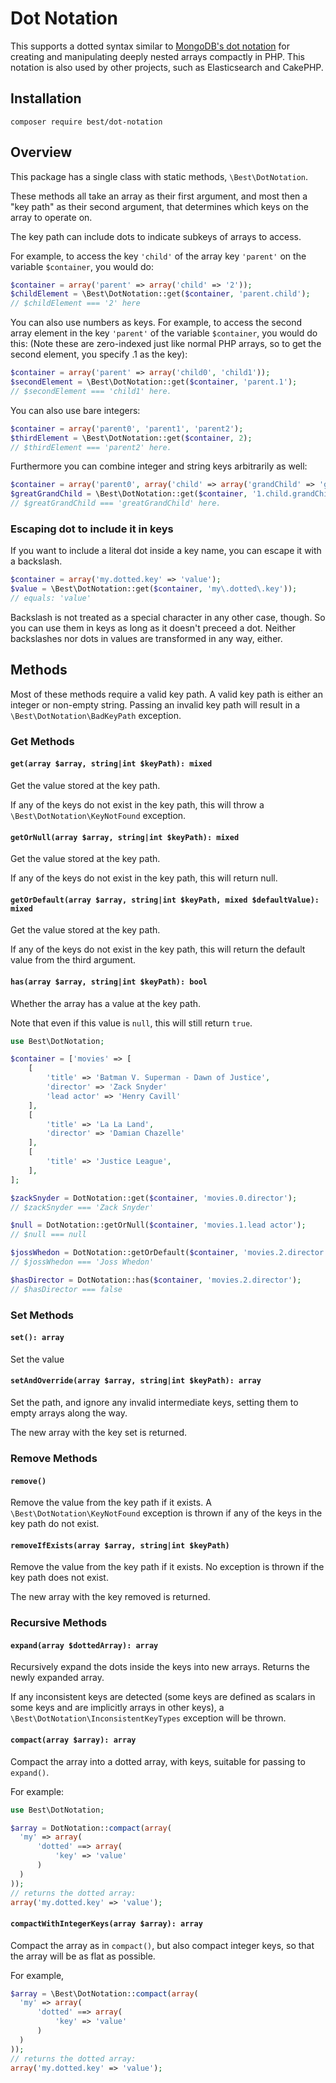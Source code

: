# Dot Notation

This supports a dotted syntax similar to [MongoDB's dot notation][1] for creating
and manipulating deeply nested arrays compactly in PHP. This notation is also used by 
other projects, such as Elasticsearch and CakePHP.

## Installation

```
composer require best/dot-notation
```

## Overview

This package has a single class with static methods, `\Best\DotNotation`.

These methods all take an array as their first argument, and most then a "key path" as their
second argument, that determines which keys on the array to operate on.

The key path can include dots to indicate subkeys of arrays to access.

For example, to access the key `'child'` of the array key `'parent'` on the variable 
`$container`, you would do:

```php
$container = array('parent' => array('child' => '2')); 
$childElement = \Best\DotNotation::get($container, 'parent.child');
// $childElement === '2' here

```
You can also use numbers as keys. For example, to access the second array element in the key `'parent'` of the variable
`$container`, you would do this: (Note these are zero-indexed just like normal PHP arrays, so to 
get the second element, you specify .1 as the key):

```php
$container = array('parent' => array('child0', 'child1'));
$secondElement = \Best\DotNotation::get($container, 'parent.1');
// $secondElement === 'child1' here.
```

You can also use bare integers:

```php
$container = array('parent0', 'parent1', 'parent2');
$thirdElement = \Best\DotNotation::get($container, 2);
// $thirdElement === 'parent2' here.
```

Furthermore you can combine integer and string keys arbitrarily 
as well:

```php
$container = array('parent0', array('child' => array('grandChild' => 'greatGrandChild'))));
$greatGrandChild = \Best\DotNotation::get($container, '1.child.grandChild')
// $greatGrandChild === 'greatGrandChild' here.
```

### Escaping dot to include it in keys

If you want to include a literal dot inside a key name, you can escape it with a backslash.

```php
$container = array('my.dotted.key' => 'value');
$value = \Best\DotNotation::get($container, 'my\.dotted\.key'));
// equals: 'value'
```

Backslash is not treated as a special character in any other case, though. So you
can use them in keys as long as it doesn't preceed a dot. Neither backslashes nor dots
in values are transformed in any way, either.
 
## Methods

Most of these methods require a valid key path. A valid key path is
either an integer or non-empty string. Passing an invalid key path will
result in a `\Best\DotNotation\BadKeyPath` exception.

### Get Methods

#### `get(array $array, string|int $keyPath): mixed`

Get the value stored at the key path.

If any of the keys do not exist in the key path, this will 
throw a `\Best\DotNotation\KeyNotFound` exception.

#### `getOrNull(array $array, string|int $keyPath): mixed`

Get the value stored at the key path.

If any of the keys do not exist in the key path, this will
return null.

#### `getOrDefault(array $array, string|int $keyPath, mixed $defaultValue): mixed`

Get the value stored at the key path.

If any of the keys do not exist in the key path, this will
return the default value from the third argument.

#### `has(array $array, string|int $keyPath): bool`

Whether the array has a value at the key path.

Note that even if this value is `null`, this will still
return `true`.

```php
use Best\DotNotation;

$container = ['movies' => [ 
    [
        'title' => 'Batman V. Superman - Dawn of Justice',
        'director' => 'Zack Snyder'
        'lead actor' => 'Henry Cavill'
    ],          
    [
        'title' => 'La La Land',
        'director' => 'Damian Chazelle'
    ],
    [
        'title' => 'Justice League',
    ],          
];

$zackSnyder = DotNotation::get($container, 'movies.0.director');
// $zackSnyder === 'Zack Snyder'

$null = DotNotation::getOrNull($container, 'movies.1.lead actor');
// $null === null

$jossWhedon = DotNotation::getOrDefault($container, 'movies.2.director', 'Joss Whedon');
// $jossWhedon === 'Joss Whedon'

$hasDirector = DotNotation::has($container, 'movies.2.director');
// $hasDirector === false
```

### Set Methods

#### `set(): array`

Set the value 

#### `setAndOverride(array $array, string|int $keyPath): array`

Set the path, and ignore any invalid intermediate keys, setting them to empty
arrays along the way.

The new array with the key set is returned.
 
### Remove Methods

#### `remove()`

Remove the value from the key path if it exists. A `\Best\DotNotation\KeyNotFound` exception is thrown
if any of the keys in the key path do not exist.

#### `removeIfExists(array $array, string|int $keyPath)`

Remove the value from the key path if it exists. No exception is thrown
if the key path does not exist. 

The new array with the key removed is returned.

### Recursive Methods 

#### `expand(array $dottedArray): array`

Recursively expand the dots inside the keys into new arrays. Returns the newly expanded array.

If any inconsistent keys are detected (some keys are defined as scalars in some keys and are implicitly
arrays in other keys), a `\Best\DotNotation\InconsistentKeyTypes`
exception will be thrown.

#### `compact(array $array): array`

Compact the array into a dotted array, with keys, suitable for passing
to `expand()`.

For example:

```php
use Best\DotNotation;

$array = DotNotation::compact(array(
  'my' => array(
      'dotted' ==> array(
          'key' => 'value'
      )
  )
));
// returns the dotted array:
array('my.dotted.key' => 'value');
```

#### `compactWithIntegerKeys(array $array): array`

Compact the array as in `compact()`, but also compact integer keys,
so that the array will be as flat as possible.

For example,

```php
$array = \Best\DotNotation::compact(array(
  'my' => array(
      'dotted' ==> array(
          'key' => 'value'
      )
  )
));
// returns the dotted array:
array('my.dotted.key' => 'value');
```

[1]: http://docs.mongodb.org/manual/core/document/#dot-notation
[2]: http://framework.zend.com/
